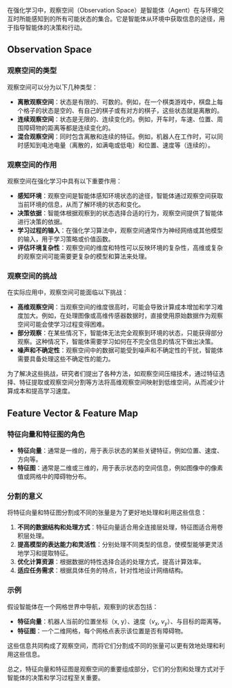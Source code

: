 在强化学习中，观察空间（Observation Space）是智能体（Agent）在与环境交互时所能感知到的所有可能状态的集合。它是智能体从环境中获取信息的途径，用于指导智能体的决策和行动。

## Observation Space

### 观察空间的类型
观察空间可以分为以下几种类型：
- **离散观察空间**：状态是有限的、可数的。例如，在一个棋类游戏中，棋盘上每个格子的状态是空的、有自己的棋子或有对方的棋子，这些状态就是离散的。
- **连续观察空间**：状态是无限的、连续变化的。例如，开车时，车速、位置、周围障碍物的距离等都是连续变化的。
- **混合观察空间**：同时包含离散和连续的特征。例如，机器人在工作时，可以同时感知到电池电量（离散的，如满电或低电）和位置、速度等（连续的）。

### 观察空间的作用
观察空间在强化学习中具有以下重要作用：
- **感知环境**：观察空间是智能体感知环境状态的途径，智能体通过观察空间获取当前环境的信息，从而了解环境的状态和变化。
- **决策依据**：智能体根据观察到的状态选择合适的行为，观察空间提供了智能体进行决策的依据。
- **学习过程的输入**：在强化学习算法中，观察空间通常作为神经网络或其他模型的输入，用于学习策略或价值函数。
- **评估环境复杂性**：观察空间的维度和特性可以反映环境的复杂性，高维或复杂的观察空间可能需要更复杂的模型和算法来处理。

### 观察空间的挑战
在实际应用中，观察空间可能面临以下挑战：
- **高维观察空间**：当观察空间的维度很高时，可能会导致计算成本增加和学习难度加大。例如，在处理图像或高维传感器数据时，直接使用原始数据作为观察空间可能会使学习过程变得困难。
- **部分观察**：在某些情况下，智能体无法完全观察到环境的状态，只能获得部分观察。这种情况下，智能体需要学习如何在不完全信息的情况下做出决策。
- **噪声和不确定性**：观察空间中的数据可能受到噪声和不确定性的干扰，智能体需要具备处理这些不确定性的能力。

为了解决这些挑战，研究者们提出了各种方法，如观察空间压缩技术，通过特征选择、特征提取或观察空间分割等方法将高维观察空间映射到低维空间，从而减少计算成本和提高学习速度。



## Feature Vector & Feature Map

### 特征向量和特征图的角色

- **特征向量**：通常是一维的，用于表示状态的某些关键特征，例如位置、速度、方向等。
- **特征图**：通常是二维或三维的，用于表示状态的空间信息，例如图像中的像素值或网格中的障碍物分布。

### 分割的意义

将特征向量和特征图分割成不同的张量是为了更好地处理和利用这些信息：

1. **不同的数据结构和处理方式**：特征向量适合用全连接层处理，特征图适合用卷积层处理。
2. **提高模型的表达能力和灵活性**：分别处理不同类型的信息，使模型能够更灵活地学习和提取特征。
3. **优化计算资源**：根据数据的特性选择合适的处理方式，提高计算效率。
4. **适应任务需求**：根据具体任务的特点，针对性地设计网络结构。

### 示例

假设智能体在一个网格世界中导航，观察到的状态包括：

- **特征向量**：机器人当前的位置坐标（x, y）、速度（$v_x$, $v_y$）、与目标的距离等。
- **特征图**：一个二维网格，每个网格点表示该位置是否有障碍物。

这些信息共同构成了观察空间，而将它们分割成不同的张量可以更有效地处理和利用这些信息。

总之，特征向量和特征图是观察空间的重要组成部分，它们的分割和处理方式对于智能体的决策和学习过程至关重要。